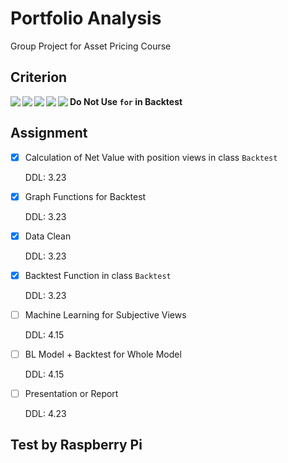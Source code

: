 

# Portfolio Analysis

 Group Project for Asset Pricing Course



## Criterion

<img src='https://img.shields.io/badge/R-v4.0.4-blue.svg?style=flat' align='left' >

<img src='https://img.shields.io/badge/python-v3.7-blue.svg?style=flat' align='left' >

<img src='https://img.shields.io/badge/pandas-v1.2.3-green.svg?style=flat' align='left' >

<img src='https://img.shields.io/badge/numpy-v1.20.1-green.svg?style=flat' align='left' >

<img src='https://img.shields.io/badge/matplotlib-v3.3.4-green.svg?style=flat' align='left' >

**Do Not Use `for` in Backtest**



## Assignment

- [x] Calculation of Net Value with position views in class `Backtest`

  DDL: 3.23

- [x] Graph Functions for Backtest

  DDL: 3.23

- [x] Data Clean

  DDL: 3.23

- [x] Backtest Function in class `Backtest`

  DDL: 3.23

- [ ] Machine Learning for Subjective Views

  DDL: 4.15

- [ ] BL Model + Backtest for Whole Model

  DDL: 4.15

- [ ] Presentation or Report

  DDL: 4.23

## Test by Raspberry Pi
